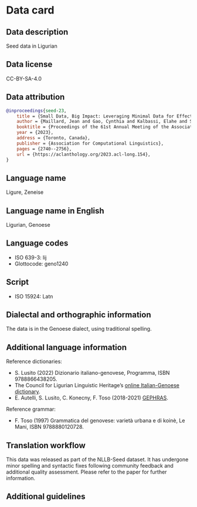 # Data card

## Data description

Seed data in Ligurian

## Data license

CC-BY-SA-4.0

## Data attribution

```bibtex
@inproceedings{seed-23,
    title = {Small Data, Big Impact: Leveraging Minimal Data for Effective Machine Translation},
    author = {Maillard, Jean and Gao, Cynthia and Kalbassi, Elahe and Sadagopan, Kaushik Ram and Goswami, Vedanuj and Koehn, Philipp and Fan, Angela and Guzmán, Francisco},
    booktitle = {Proceedings of the 61st Annual Meeting of the Association for Computational Linguistics (Volume 1: Long Papers)},
    year = {2023},
    address = {Toronto, Canada},
    publisher = {Association for Computational Linguistics},
    pages = {2740--2756},
    url = {https://aclanthology.org/2023.acl-long.154},
}
```

## Language name

Ligure, Zeneise

## Language name in English

Ligurian, Genoese

## Language codes

* ISO 639-3: lij
* Glottocode: geno1240

## Script

* ISO 15924: Latn

## Dialectal and orthographic information

The data is in the Genoese dialect, using traditional spelling.

## Additional language information

Reference dictionaries:
* S. Lusito (2022) Dizionario italiano-genovese, Programma, ISBN 9788866438205.
* The Council for Ligurian Linguistic Heritage’s [online Italian-Genoese dictionary](https://conseggio-ligure.org/en/dictionary/deize/).
* E. Autelli, S. Lusito, C. Konecny, F. Toso (2018-2021) [GEPHRAS](https://romanistik-gephras.uibk.ac.at/).

Reference grammar:
* F. Toso (1997) Grammatica del genovese: varietà urbana e di koinè, Le Mani, ISBN 9788880120728.

## Translation workflow

This data was released as part of the NLLB-Seed dataset. It has undergone minor spelling and syntactic fixes following community feedback and additional quality assessment. Please refer to the paper for further information.

## Additional guidelines
